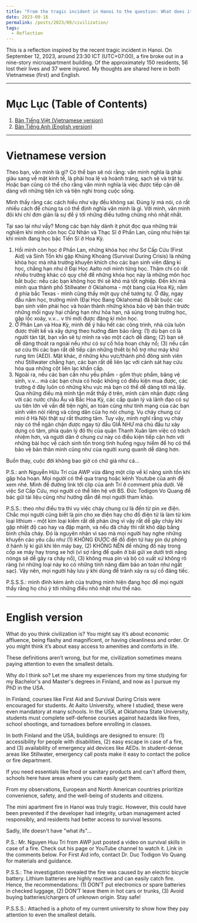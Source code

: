 ```yaml
---
title: "From the tragic incident in Hanoi to the question: What does it means to be civilized?"
date: 2023-09-16
permalink: /posts/2023/09/civilization/
tags:
  - Reflection
---
```


This is a reflection inspired by the recent tragic incident in Hanoi. On September 12, 2023, around 23:30 ICT (UTC+07:00), a fire broke out in a nine-story microapartment building. Of the approximately 150 residents, 56 lost their lives and 37 were injured. My thoughts are shared here in both Vietnamese (first) and English.

***

# Mục Lục (Table of Contents)
1. [Bản Tiếng Việt (Vietnamese version)](#vietnamese)
2. [Bản Tiếng Anh (English version)](#english)

***

# Vietnamese version <a name = 'vietnamese'></a>
Theo bạn, văn minh là gì?
Có thể bạn sẽ nói rằng: văn minh nghĩa là phải giàu sang về mặt kinh tế, là phải hoa lệ và hoành tráng, sạch sẽ và trật tự. Hoặc bạn cũng có thể cho rằng văn minh nghĩa là việc được tiếp cận dễ dàng với những tiện ích và tiện nghi trong cuộc sống. 

Mình thấy rằng các cách hiểu như vậy đều không sai. Đúng lý mà nói, có rất nhiều cách để chúng ta có thể định nghĩa văn minh là gì. Với mình, văn minh đôi khi chỉ đơn giản là sự để ý tới những điều tưởng chừng nhỏ nhặt nhất.

Tại sao lại như vầy? Mong các bạn hãy dành ít phút đọc qua những trải nghiệm khi mình còn học Cử Nhân và Thạc Sĩ ở Phần Lan, cũng như hiện tại khi mình đang học bậc Tiến Sĩ ở Hoa Kỳ.
1. Hồi mình còn học ở Phần Lan, những khóa học như Sơ Cấp Cứu (First Aid) và Sinh Tồn khi gặp Khủng Khoảng (Survival During Crisis) là những khóa học mà nhà trường khuyến khích cho các bạn sinh viên đăng kí học, chẳng hạn như ở Đại Học Aalto nơi mình từng học. Thậm chí có rất nhiều trường khác có quy chế để những khóa học này là những môn học bắt buộc: nếu các bạn không học thì sẽ khó mà tốt nghiệp. 
Đến khi mà mình qua thành phố Stillwater ở Oklahoma - một bang của Hoa Kỳ, nằm ở phía bắc Texas - mình cũng thấy một quy chế tương tự. Ở đây, ngay đầu năm học, trường mình (Đại Học Bang Oklahoma) đã bắt buộc các bạn sinh viên phải học và hoàn thành những khóa bảo vệ bản thân trước những mối nguy hại chẳng hạn như hỏa hạn, nã súng trong trường học, gặp lốc xoáy, v.v... v thì mới được đăng kí môn học. 
2. Ở Phần Lan và Hoa Kỳ, mình để ý hầu hết các công trình, nhà cửa luôn được thiết kế và xây dựng theo hướng đảm bảo rằng: (1) dù bạn có là người tàn tật, bạn vẫn sẽ tự mình ra vào một cách dễ dàng; (2) bạn sẽ dễ dàng thoát ra ngoài nếu như có sự cố hỏa hoạn cháy nổ; (3) nếu cần sơ cứu thì các bạn rất dễ tiếp cận những thiết bị hỗ trợ như máy khử rung tim (AED). Mặt khác, ở những khu vực/thành phố đông sinh viên như Stillwater chẳng hạn, các bạn rất dễ liên lạc với cảnh sát hay cứu hỏa qua những cột liên lạc khẩn cấp. 
3. Ngoài ra, nếu các bạn cần nhu yếu phẩm - gồm thực phẩm, băng vệ sinh, v.v... mà các bạn chưa có hoặc không có điều kiện mua được, các trường ở đây luôn có những khu vực mà bạn có thể dễ dàng tới mà lấy. 
Qua những điều mà mình tận mắt thấy ở trên, mình cảm nhận được rằng với các nước châu Âu và Bắc Hoa Kỳ, các cấp quản lý và lãnh đạo có sự ưu tiên lớn về vấn đề tiện nghi, an toàn cũng như tính mạng của các bạn sinh viên nói riêng và công dân của họ nói chung. 
Vụ cháy chung cư mini ở Hà Nội thật sự rất thương tâm. Tuy vậy, mình nghĩ rằng vụ cháy này có thể ngăn chặn được ngay từ đầu GIÁ NHƯ mà chủ đầu tư xây dựng có tâm, phía quản lý đô thị của quận Thanh Xuân làm việc có trách nhiệm hơn, và người dân ở chung cư này có điều kiện tiếp cận hơn với những bài học về cách sinh tồn trong tình huống nguy hiểm để họ có thể bảo vệ bản thân mình cũng như của người xung quanh dễ dàng hơn.

Buồn thay, cuộc đời không bao giờ có chữ giá như cả...

P.S.: anh Nguyễn Hữu Trí của AWP vừa đăng một clip về kĩ năng sinh tồn khi gặp hỏa hoạn. Mọi người có thể qua trang hoặc kênh Youtube của anh để xem nhé. Mình để đường link tới clip của anh Trí ở comment phía dưới.
Về việc Sơ Cấp Cứu, mọi người có thể liên hệ với BS. Đức Todigon Vo Quang để bác gửi tài liệu cũng như hướng dẫn để mọi người tham khảo. 

P.S.S.: theo như điều tra thì vụ việc cháy chung cư là đến từ pin xe điện.  Chắc mọi người cũng biết là pin cho xe điện hay cho đồ điện tử là làm từ kim loại lithium - một kim loại kiềm rất dễ phản ứng vì vậy rất dễ gây cháy khi gặp nhiệt độ cao hay va đập mạnh, và nếu đã cháy thì rất khó dập bằng bình chữa cháy. Đó là nguyên nhân vì sao mà mọi người hay nghe những khuyến cáo yêu cầu như (1) KHÔNG ĐƯỢC để đồ điện tử hay pin dự phòng ở hành lý kí gửi khi lên máy bay, (2) KHÔNG NÊN để những đồ này trong cốp xe máy hay trong xe hơi (vì sợ rằng để quên ở bãi gửi xe dưới trời nắng nóngs sẽ dễ gây ra cháy nổ), (3) không mua pin và bộ có xuất xứ không rõ ràng (vì những loại này ko có những tính năng đảm bảo an toàn như ngắt sạc). Vậy nên, mọi người hãy lưu ý khi dùng để tránh xảy ra sự cố đáng tiếc.

P.S.S.S.: mình đính kèm ảnh của trường mình hiện đang học để mọi người thấy rằng họ chú ý tới những điều nhỏ nhặt như thế nào.

***

# English version <a name = 'english'></a>
What do you think civilization is? You might say it’s about economic affluence, being flashy and magnificent, or having cleanliness and order. Or you might think it’s about easy access to amenities and comforts in life.

These definitions aren’t wrong, but for me, civilization sometimes means paying attention to even the smallest details.

Why do I think so? Let me share my experiences from my time studying for my Bachelor's and Master's degrees in Finland, and now as I pursue my PhD in the USA.

In Finland, courses like First Aid and Survival During Crisis were encouraged for students. At Aalto University, where I studied, these were even mandatory at many schools. In the USA, at Oklahoma State University, students must complete self-defense courses against hazards like fires, school shootings, and tornadoes before enrolling in classes.

In both Finland and the USA, buildings are designed to ensure: (1) accessibility for people with disabilities, (2) easy escape in case of a fire, and (3) availability of emergency aid devices like AEDs. In student-dense areas like Stillwater, emergency call posts make it easy to contact the police or fire department.

If you need essentials like food or sanitary products and can't afford them, schools here have areas where you can easily get them.

From my observations, European and North American countries prioritize convenience, safety, and the well-being of students and citizens.

The mini apartment fire in Hanoi was truly tragic. However, this could have been prevented if the developer had integrity, urban management acted responsibly, and residents had better access to survival lessons.

Sadly, life doesn't have "what ifs"...

P.S.: Mr. Nguyen Huu Tri from AWP just posted a video on survival skills in case of a fire. Check out his page or YouTube channel to watch it. Link in the comments below.
For First Aid info, contact Dr. Duc Todigon Vo Quang for materials and guidance.

P.S.S.: The investigation revealed the fire was caused by an electric bicycle battery. Lithium batteries are highly reactive and can easily catch fire. Hence, the recommendations: (1) DON’T put electronics or spare batteries in checked luggage, (2) DON’T leave them in hot cars or trunks, (3) Avoid buying batteries/chargers of unknown origin. Stay safe!

P.S.S.S.: Attached is a photo of my current university to show how they pay attention to even the smallest details.